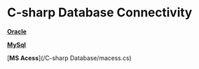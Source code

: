 # C-sharp Database Connectivity

[**Oracle**](C-Sharp-Codes/database/a)

[**MySql**](/Database/Mysql.cs)

[**MS Acess**](/C-sharp Database/macess.cs)

